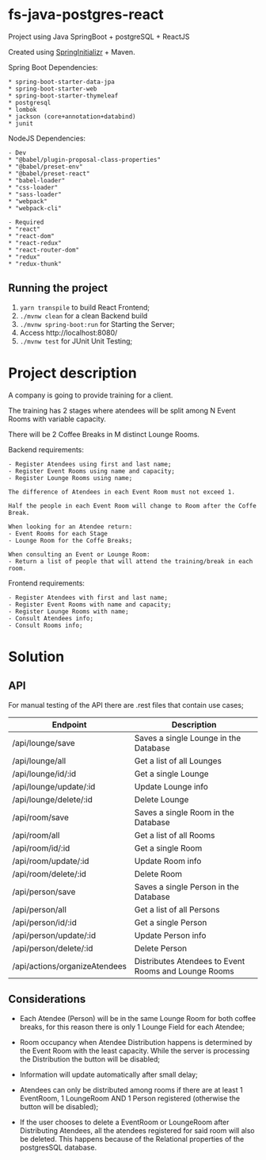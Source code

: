 # fs-java-postgres-react
Project using Java SpringBoot + postgreSQL + ReactJS

Created using [SpringInitializr](https://start.spring.io/) + Maven.

Spring Boot Dependencies:

    * spring-boot-starter-data-jpa
    * spring-boot-starter-web
    * spring-boot-starter-thymeleaf
    * postgresql
    * lombok
    * jackson (core+annotation+databind)
    * junit

NodeJS Dependencies:

    - Dev
    * "@babel/plugin-proposal-class-properties"
    * "@babel/preset-env"
    * "@babel/preset-react"
    * "babel-loader"
    * "css-loader"
    * "sass-loader"
    * "webpack"
    * "webpack-cli"
   
    - Required
    * "react"
    * "react-dom"
    * "react-redux"
    * "react-router-dom"
    * "redux"
    * "redux-thunk"

## Running the project
1. ```yarn transpile``` to build React Frontend;
2. ``` ./mvnw clean ``` for a clean Backend build
3. ```./mvnw spring-boot:run``` for Starting the Server;
4. Access http://localhost:8080/
5.  ```./mvnw test``` for JUnit Unit Testing;

# Project description

A company is going to provide training for a client. 

The training has 2 stages where atendees will be split among N Event Rooms with variable capacity. 

There will be 2 Coffee Breaks in M distinct Lounge Rooms.

Backend requirements:

    - Register Atendees using first and last name;
    - Register Event Rooms using name and capacity;
    - Register Lounge Rooms using name;
    
    The difference of Atendees in each Event Room must not exceed 1.

    Half the people in each Event Room will change to Room after the Coffe Break.

    When looking for an Atendee return:    
    - Event Rooms for each Stage 
    - Lounge Room for the Coffe Breaks;

    When consulting an Event or Lounge Room:
    - Return a list of people that will attend the training/break in each room.


Frontend requirements:

    - Register Atendees with first and last name;
    - Register Event Rooms with name and capacity;
    - Register Lounge Rooms with name;
    - Consult Atendees info;
    - Consult Rooms info;

# Solution

## API
For manual testing of the API there are .rest files that contain use cases;

Endpoint | Description
---------|----------
 /api/lounge/save | Saves a single Lounge in the Database
 /api/lounge/all  | Get a list of all Lounges
 /api/lounge/id/:id | Get a single Lounge
 /api/lounge/update/:id | Update Lounge info
 /api/lounge/delete/:id | Delete Lounge
 /api/room/save  | Saves a single Room in the Database
 /api/room/all | Get a list of all Rooms
 /api/room/id/:id  | Get a single Room
 /api/room/update/:id | Update Room info
 /api/room/delete/:id | Delete Room
 /api/person/save  | Saves a single Person in the Database
 /api/person/all | Get a list of all Persons
 /api/person/id/:id  | Get a single Person
 /api/person/update/:id | Update Person info
 /api/person/delete/:id | Delete Person
 /api/actions/organizeAtendees | Distributes Atendees to Event Rooms and Lounge Rooms
 ## Considerations

 * Each Atendee (Person) will be in the same Lounge Room for both coffee breaks, for this reason there is only 1 Lounge Field for each Atendee;
  
 * Room occupancy when Atendee Distribution happens is determined by the Event Room with the least capacity. While the server is processing the Distribution the button will be disabled;
  
 * Information will update automatically after small delay;
  
 * Atendees can only be distributed among rooms if there are at least 1 EventRoom, 1 LoungeRoom AND 1 Person registered (otherwise the button will be disabled);
  
 * If the user chooses to delete a EventRoom or LoungeRoom after Distributing Atendees, all the atendees registered for said room will also be deleted. This happens because of the Relational properties of the postgresSQL database.




